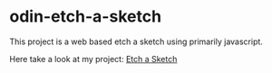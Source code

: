 # odin-etch-a-sketch

This project is a web based etch a sketch using primarily javascript.

Here take a look at my project: [Etch a Sketch](https://dalemg.github.io/odin-etch-a-sketch/)
